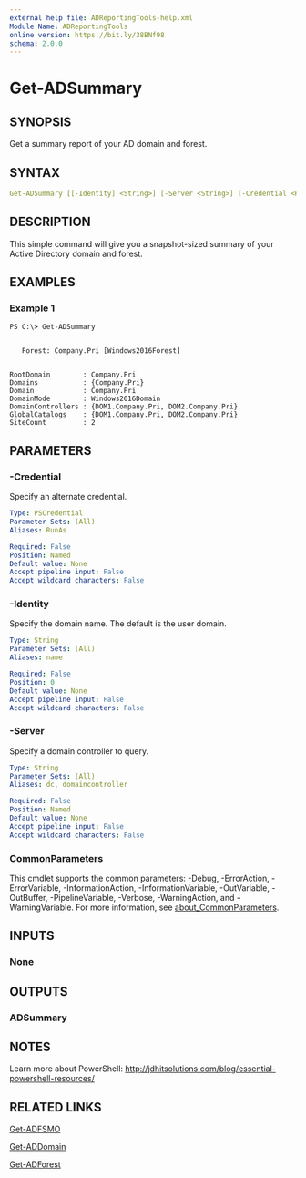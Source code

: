 ```yaml
---
external help file: ADReportingTools-help.xml
Module Name: ADReportingTools
online version: https://bit.ly/38BNf98
schema: 2.0.0
---
```


# Get-ADSummary

## SYNOPSIS

Get a summary report of your AD domain and forest.

## SYNTAX

```yaml
Get-ADSummary [[-Identity] <String>] [-Server <String>] [-Credential <PSCredential>] [<CommonParameters>]
```

## DESCRIPTION

This simple command will give you a snapshot-sized summary of your Active Directory domain and forest.

## EXAMPLES

### Example 1

```dos
PS C:\> Get-ADSummary


   Forest: Company.Pri [Windows2016Forest]


RootDomain        : Company.Pri
Domains           : {Company.Pri}
Domain            : Company.Pri
DomainMode        : Windows2016Domain
DomainControllers : {DOM1.Company.Pri, DOM2.Company.Pri}
GlobalCatalogs    : {DOM1.Company.Pri, DOM2.Company.Pri}
SiteCount         : 2
```

## PARAMETERS

### -Credential

Specify an alternate credential.

```yaml
Type: PSCredential
Parameter Sets: (All)
Aliases: RunAs

Required: False
Position: Named
Default value: None
Accept pipeline input: False
Accept wildcard characters: False
```

### -Identity

Specify the domain name. The default is the user domain.

```yaml
Type: String
Parameter Sets: (All)
Aliases: name

Required: False
Position: 0
Default value: None
Accept pipeline input: False
Accept wildcard characters: False
```

### -Server

Specify a domain controller to query.

```yaml
Type: String
Parameter Sets: (All)
Aliases: dc, domaincontroller

Required: False
Position: Named
Default value: None
Accept pipeline input: False
Accept wildcard characters: False
```

### CommonParameters

This cmdlet supports the common parameters: -Debug, -ErrorAction, -ErrorVariable, -InformationAction, -InformationVariable, -OutVariable, -OutBuffer, -PipelineVariable, -Verbose, -WarningAction, and -WarningVariable. For more information, see [about_CommonParameters](http://go.microsoft.com/fwlink/?LinkID=113216).

## INPUTS

### None

## OUTPUTS

### ADSummary

## NOTES

Learn more about PowerShell:
http://jdhitsolutions.com/blog/essential-powershell-resources/

## RELATED LINKS

[Get-ADFSMO](Get-ADFSMO.md)

[Get-ADDomain]()

[Get-ADForest]()
